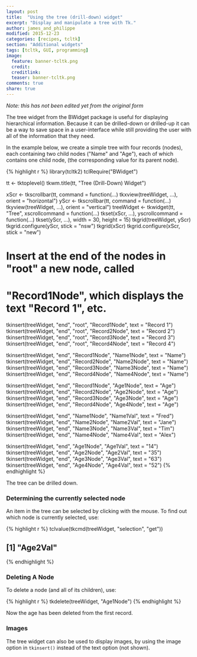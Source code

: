 ```yaml
---
layout: post
title:  "Using the tree (drill-down) widget"
excerpt: "Display and manipulate a tree with Tk."
author: james_and_philippe
modified: 2015-12-23
categories: [recipes, tcltk]
section: "Additional widgets"
tags: [tcltk, GUI, programming]
image:
  feature: banner-tcltk.png
  credit: 
  creditlink: 
  teaser: banner-tcltk.png
comments: true
share: true
---
```


_Note: this has not been edited yet from the original form_

The tree widget from the BWidget package is useful for displaying hierarchical information. Because it can be drilled-down or drilled-up it can be a way to save space in a user-interface while still providing the user with all of the information that they need.

In the example below, we create a simple tree with four records (nodes), each containing two child nodes ("Name" and "Age"), each of which contains one child node, (the corresponding value for its parent node).


{% highlight r %}
library(tcltk2)
tclRequire("BWidget")

tt <- tktoplevel()
tkwm.title(tt, "Tree (Drill-Down) Widget")

xScr <- tkscrollbar(tt, command = function(...)
  tkxview(treeWidget, ...), orient = "horizontal")
yScr <- tkscrollbar(tt, command = function(...)
  tkyview(treeWidget, ...), orient = "vertical")
treeWidget <- tkwidget(tt, "Tree",
  xscrollcommand = function(...) tkset(xScr, ...),
  yscrollcommand = function(...) tkset(yScr, ...),
  width = 30, height = 15)
tkgrid(treeWidget, yScr)
tkgrid.configure(yScr, stick = "nsw")
tkgrid(xScr)
tkgrid.configure(xScr, stick = "new")

# Insert at the end of the nodes in "root" a new node, called
# "Record1Node", which displays the text "Record 1", etc.
tkinsert(treeWidget, "end", "root", "Record1Node", text = "Record 1")
tkinsert(treeWidget, "end", "root", "Record2Node", text = "Record 2")
tkinsert(treeWidget, "end", "root", "Record3Node", text = "Record 3")
tkinsert(treeWidget, "end", "root", "Record4Node", text = "Record 4")

tkinsert(treeWidget, "end", "Record1Node", "Name1Node", text = "Name")
tkinsert(treeWidget, "end", "Record2Node", "Name2Node", text = "Name")
tkinsert(treeWidget, "end", "Record3Node", "Name3Node", text = "Name")
tkinsert(treeWidget, "end", "Record4Node", "Name4Node", text = "Name")

tkinsert(treeWidget, "end", "Record1Node", "Age1Node", text = "Age")
tkinsert(treeWidget, "end", "Record2Node", "Age2Node", text = "Age")
tkinsert(treeWidget, "end", "Record3Node", "Age3Node", text = "Age")
tkinsert(treeWidget, "end", "Record4Node", "Age4Node", text = "Age")

tkinsert(treeWidget, "end", "Name1Node", "Name1Val", text = "Fred")
tkinsert(treeWidget, "end", "Name2Node", "Name2Val", text = "Jane")
tkinsert(treeWidget, "end", "Name3Node", "Name3Val", text = "Tim")
tkinsert(treeWidget, "end", "Name4Node", "Name4Val", text = "Alex")

tkinsert(treeWidget, "end", "Age1Node", "Age1Val", text = "14")
tkinsert(treeWidget, "end", "Age2Node", "Age2Val", text = "35")
tkinsert(treeWidget, "end", "Age3Node", "Age3Val", text = "63")
tkinsert(treeWidget, "end", "Age4Node", "Age4Val", text = "52")
{% endhighlight %}

 
The tree can be drilled down.


### Determining the currently selected node

An item in the tree can be selected by clicking with the mouse. To find out which node is currently selected, use:


{% highlight r %}
tclvalue(tkcmd(treeWidget, "selection", "get"))
## [1] "Age2Val"
{% endhighlight %}


### Deleting A Node

To delete a node (and all of its children), use:


{% highlight r %}
tkdelete(treeWidget, "Age1Node")
{% endhighlight %}

Now the age has been deleted from the first record.


### Images

The tree widget can also be used to display images, by using the image option in `tkinsert()` instead of the text option (not shown).
